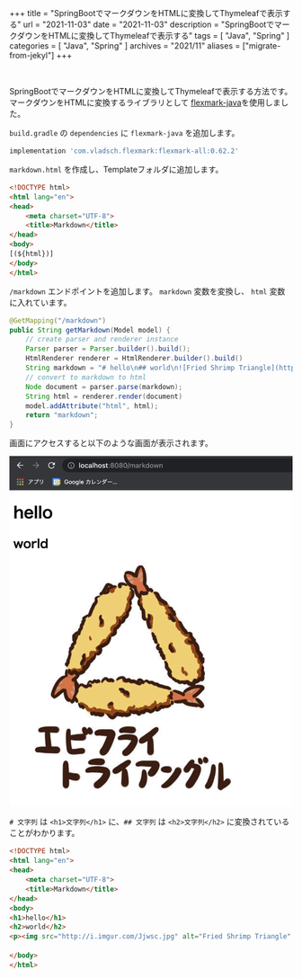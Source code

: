 +++
title =  "SpringBootでマークダウンをHTMLに変換してThymeleafで表示する"
url = "2021-11-03"
date = "2021-11-03"
description = "SpringBootでマークダウンをHTMLに変換してThymeleafで表示する"
tags = [
  "Java",
  "Spring"
]
categories = [
  "Java",
  "Spring"
]
archives = "2021/11"
aliases = ["migrate-from-jekyl"]
+++

<br>

SpringBootでマークダウンをHTMLに変換してThymeleafで表示する方法です。
マークダウンをHTMLに変換するライブラリとして [flexmark-java](https://github.com/vsch/flexmark-java)を使用しました。

`build.gradle` の `dependencies` に `flexmark-java` を追加します。

```gradle
implementation 'com.vladsch.flexmark:flexmark-all:0.62.2'
```

`markdown.html` を作成し、Templateフォルダに追加します。

```html
<!DOCTYPE html>
<html lang="en">
<head>
    <meta charset="UTF-8">
    <title>Markdown</title>
</head>
<body>
[(${html})]
</body>
</html>
```

`/markdown` エンドポイントを追加します。
`markdown` 変数を変換し、 `html` 変数に入れています。

```java
@GetMapping("/markdown")
public String getMarkdown(Model model) {
    // create parser and renderer instance
    Parser parser = Parser.builder().build();
    HtmlRenderer renderer = HtmlRenderer.builder().build()
    String markdown = "# hello\n## world\n![Fried Shrimp Triangle](http://imgur.com/Jjwsc.jpg \"Sample\")"
    // convert to markdown to html
    Node document = parser.parse(markdown);
    String html = renderer.render(document)
    model.addAttribute("html", html);
    return "markdown";
}
```

画面にアクセスすると以下のような画面が表示されます。

![Image](1.png)

`# 文字列` は `<h1>文字列</h1>` に、`## 文字列` は `<h2>文字列</h2>` に変換されていることがわかります。

```html
<!DOCTYPE html>
<html lang="en">
<head>
    <meta charset="UTF-8">
    <title>Markdown</title>
</head>
<body>
<h1>hello</h1>
<h2>world</h2>
<p><img src="http://i.imgur.com/Jjwsc.jpg" alt="Fried Shrimp Triangle" title="Sample" /></p>

</body>
</html>
```



